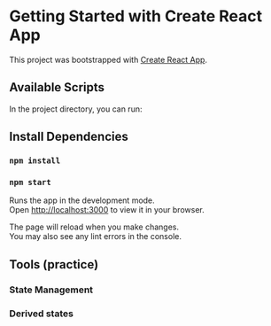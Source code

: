 # Getting Started with Create React App

This project was bootstrapped with [Create React App](https://github.com/facebook/create-react-app).

## Available Scripts

In the project directory, you can run:
## Install Dependencies

### `npm install`

### `npm start`

Runs the app in the development mode.\
Open [http://localhost:3000](http://localhost:3000) to view it in your browser.

The page will reload when you make changes.\
You may also see any lint errors in the console.

## Tools (practice)

### State Management
### Derived states

